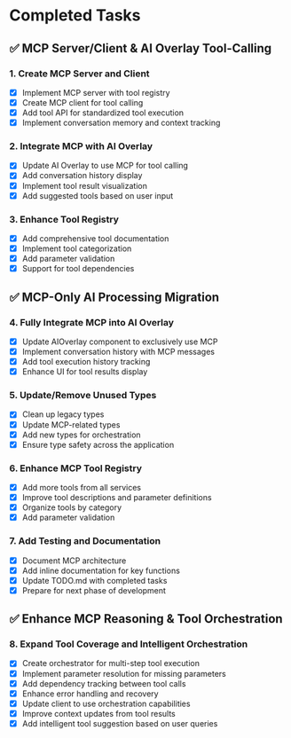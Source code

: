# Completed Tasks

## ✅ MCP Server/Client & AI Overlay Tool-Calling

### 1. Create MCP Server and Client
- [x] Implement MCP server with tool registry
- [x] Create MCP client for tool calling
- [x] Add tool API for standardized tool execution
- [x] Implement conversation memory and context tracking

### 2. Integrate MCP with AI Overlay
- [x] Update AI Overlay to use MCP for tool calling
- [x] Add conversation history display
- [x] Implement tool result visualization
- [x] Add suggested tools based on user input

### 3. Enhance Tool Registry
- [x] Add comprehensive tool documentation
- [x] Implement tool categorization
- [x] Add parameter validation
- [x] Support for tool dependencies

## ✅ MCP-Only AI Processing Migration

### 4. Fully Integrate MCP into AI Overlay
- [x] Update AIOverlay component to exclusively use MCP
- [x] Implement conversation history with MCP messages
- [x] Add tool execution history tracking
- [x] Enhance UI for tool results display

### 5. Update/Remove Unused Types
- [x] Clean up legacy types
- [x] Update MCP-related types
- [x] Add new types for orchestration
- [x] Ensure type safety across the application

### 6. Enhance MCP Tool Registry
- [x] Add more tools from all services
- [x] Improve tool descriptions and parameter definitions
- [x] Organize tools by category
- [x] Add parameter validation

### 7. Add Testing and Documentation
- [x] Document MCP architecture
- [x] Add inline documentation for key functions
- [x] Update TODO.md with completed tasks
- [x] Prepare for next phase of development

## ✅ Enhance MCP Reasoning & Tool Orchestration

### 8. Expand Tool Coverage and Intelligent Orchestration
- [x] Create orchestrator for multi-step tool execution
- [x] Implement parameter resolution for missing parameters
- [x] Add dependency tracking between tool calls
- [x] Enhance error handling and recovery
- [x] Update client to use orchestration capabilities
- [x] Improve context updates from tool results
- [x] Add intelligent tool suggestion based on user queries